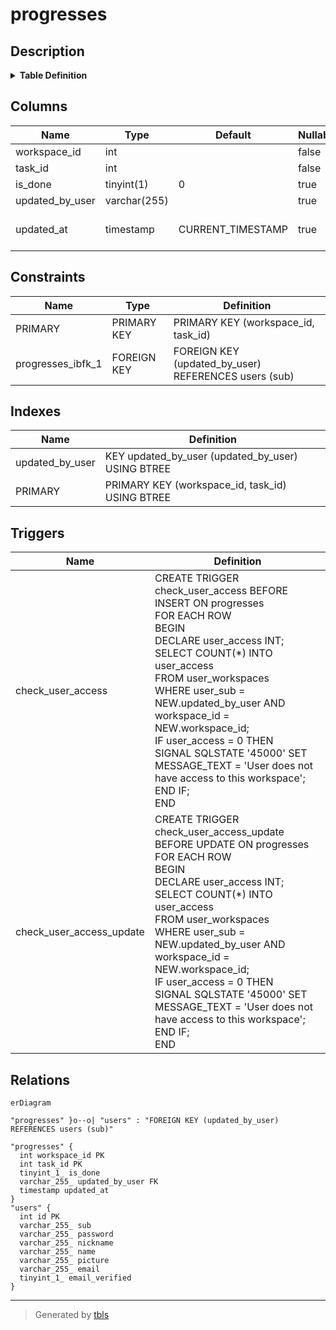 # progresses

## Description

<details>
<summary><strong>Table Definition</strong></summary>

```sql
CREATE TABLE `progresses` (
  `workspace_id` int NOT NULL,
  `task_id` int NOT NULL,
  `is_done` tinyint(1) DEFAULT '0',
  `updated_by_user` varchar(255) COLLATE utf8mb4_general_ci DEFAULT NULL,
  `updated_at` timestamp NULL DEFAULT CURRENT_TIMESTAMP ON UPDATE CURRENT_TIMESTAMP,
  PRIMARY KEY (`workspace_id`,`task_id`),
  KEY `updated_by_user` (`updated_by_user`),
  CONSTRAINT `progresses_ibfk_1` FOREIGN KEY (`updated_by_user`) REFERENCES `users` (`sub`)
) ENGINE=InnoDB DEFAULT CHARSET=utf8mb4 COLLATE=utf8mb4_general_ci
```

</details>

## Columns

| Name | Type | Default | Nullable | Extra Definition | Children | Parents | Comment |
| ---- | ---- | ------- | -------- | ---------------- | -------- | ------- | ------- |
| workspace_id | int |  | false |  |  |  |  |
| task_id | int |  | false |  |  |  |  |
| is_done | tinyint(1) | 0 | true |  |  |  |  |
| updated_by_user | varchar(255) |  | true |  |  | [users](users.md) |  |
| updated_at | timestamp | CURRENT_TIMESTAMP | true | DEFAULT_GENERATED on update CURRENT_TIMESTAMP |  |  |  |

## Constraints

| Name | Type | Definition |
| ---- | ---- | ---------- |
| PRIMARY | PRIMARY KEY | PRIMARY KEY (workspace_id, task_id) |
| progresses_ibfk_1 | FOREIGN KEY | FOREIGN KEY (updated_by_user) REFERENCES users (sub) |

## Indexes

| Name | Definition |
| ---- | ---------- |
| updated_by_user | KEY updated_by_user (updated_by_user) USING BTREE |
| PRIMARY | PRIMARY KEY (workspace_id, task_id) USING BTREE |

## Triggers

| Name | Definition |
| ---- | ---------- |
| check_user_access | CREATE TRIGGER check_user_access BEFORE INSERT ON progresses<br>FOR EACH ROW<br>BEGIN<br>    DECLARE user_access INT;<br>    SELECT COUNT(*) INTO user_access<br>    FROM user_workspaces<br>    WHERE user_sub = NEW.updated_by_user AND workspace_id = NEW.workspace_id;<br>    IF user_access = 0 THEN<br>        SIGNAL SQLSTATE '45000' SET MESSAGE_TEXT = 'User does not have access to this workspace';<br>    END IF;<br>END |
| check_user_access_update | CREATE TRIGGER check_user_access_update BEFORE UPDATE ON progresses<br>FOR EACH ROW<br>BEGIN<br>    DECLARE user_access INT;<br>    SELECT COUNT(*) INTO user_access<br>    FROM user_workspaces<br>    WHERE user_sub = NEW.updated_by_user AND workspace_id = NEW.workspace_id;<br>    IF user_access = 0 THEN<br>        SIGNAL SQLSTATE '45000' SET MESSAGE_TEXT = 'User does not have access to this workspace';<br>    END IF;<br>END |

## Relations

```mermaid
erDiagram

"progresses" }o--o| "users" : "FOREIGN KEY (updated_by_user) REFERENCES users (sub)"

"progresses" {
  int workspace_id PK
  int task_id PK
  tinyint_1_ is_done
  varchar_255_ updated_by_user FK
  timestamp updated_at
}
"users" {
  int id PK
  varchar_255_ sub
  varchar_255_ password
  varchar_255_ nickname
  varchar_255_ name
  varchar_255_ picture
  varchar_255_ email
  tinyint_1_ email_verified
}
```

---

> Generated by [tbls](https://github.com/k1LoW/tbls)
